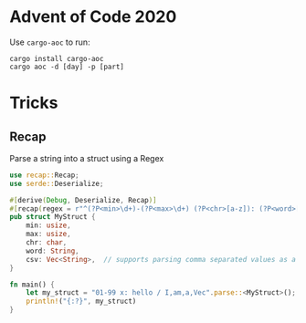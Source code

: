 # Advent of Code 2020

Use `cargo-aoc` to run:
```
cargo install cargo-aoc
cargo aoc -d [day] -p [part]
```

# Tricks

## Recap

Parse a string into a struct using a Regex
```rust
use recap::Recap; 
use serde::Deserialize;

#[derive(Debug, Deserialize, Recap)]
#[recap(regex = r"^(?P<min>\d+)-(?P<max>\d+) (?P<chr>[a-z]): (?P<word>[a-z]+) / (?P<csv>.*?)$")]
pub struct MyStruct {
    min: usize,
    max: usize,
    chr: char,
    word: String,
    csv: Vec<String>,  // supports parsing comma separated values as a Vec<T>
}

fn main() {
    let my_struct = "01-99 x: hello / I,am,a,Vec".parse::<MyStruct>();
    println!("{:?}", my_struct)
}
```
